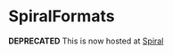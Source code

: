 # SpiralFormats
**DEPRECATED**
This is now hosted at [Spiral](https://github.com/UnderMybrella/Spiral/tree/master/formats)
